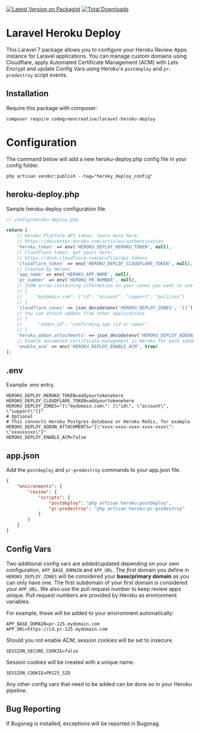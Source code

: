 [![Latest Version on Packagist](https://img.shields.io/packagist/v/codegreencreative/laravel-heroku-deploy.svg?style=flat-square)](https://packagist.org/packages/codegreencreative/laravel-heroku-deploy)
[![Total Downloads](https://img.shields.io/packagist/dt/codegreencreative/laravel-heroku-deploy.svg?style=flat-square)](https://packagist.org/packages/codegreencreative/laravel-heroku-deploy)

# Laravel Heroku Deploy

This Laravel 7 package allows you to configure your Heroku Review Apps instance for Laravel applications. You can manage custom domains using Cloudflare, apply Automated Certificate Management (ACM) with Lets Encrypt and update Config Vars using Heroku's `postdeploy` and `pr-predestroy` script events.

## Installation

Require this package with composer:

```shell
composer require codegreencreative/laravel-heroku-deploy
```

# Configuration

The command below will add a new heroku-deploy.php config file in your config folder.

```shell
php artisan vendor:publish --tag="heroky_deploy_config"
```

## heroku-deploy.php

Sample heroku-deploy configuration file.

```php
// config/heroku-deploy.php

return [
    // Heroku Platform API token, learn more here:
    // https://devcenter.heroku.com/articles/authentication
    'heroku_token' => env('HEROKU_DEPLOY_HEROKU_TOKEN', null),
    // Cloudflare token, get yours here:
    // https://dash.cloudflare.com/profile/api-tokens
    'cloudflare_token' => env('HEROKU_DEPLOY_CLOUDFLARE_TOKEN', null),
    // Created by Heroku
    'app_name' => env('HEROKU_APP_NAME', null),
    'pr_number' => env('HEROKU_PR_NUMBER', null),
    // JSON array containing information on your zones you want to use for this project
    // {
    //     "mydomain.com": ["id", "account", "support", "policies"]
    // }
    'cloudflare_zones' => json_decode(env('HEROKU_DEPLOY_ZONES', '[]'), true),
    // You can attach addons from other applications
    // {
    //      "addon_id": "confirming_app (id or name)"
    // }
    'heroku_addon_attachments' => json_decode(env('HEROKU_DEPLOY_ADDON_ATTACHMENTS', '[]'), true),
    // Enable automated certificate management in Heroku for each subdomain
    'enable_acm' => env('HEROKU_DEPLOY_ENABLE_ACM', true)
];
```

## .env

Example .env entry.

```
HEROKU_DEPLOY_HEROKU_TOKEN=addyourtokenehere
HEROKU_DEPLOY_CLOUDFLARE_TOKEN=addyourtokenehere
HEROKU_DEPLOY_ZONES="{\"mydomain.com\": [\"id\", \"account\", \"support\"]}"
# Optional
# This connects Heroku Postgres database or Heroku Redis, for example
HEROKU_DEPLOY_ADDON_ATTACHMENTS="{\"xxxx-xxxx-xxxx-xxxx-xxxx\": \"xxxxxxxxx\"}"
HEROKU_DEPLOY_ENABLE_ACM=false
```

## app.json

Add the `postdeploy` and `pr-predestroy` commands to your app.json file.

```json
{
    "environments": {
        "review": {
            "scripts": {
                "postdeploy": "php artisan heroku:postdeploy",
                "pr-predestroy": "php artisan heroku:pr-predestroy"
            }
        }
    }
}  
```

## Config Vars

Two additional config vars are added/updated depending on your own configuration, `APP_BASE_DOMAIN` and `APP_URL`. The _first_ domain you define in `HEROKU_DEPLOY_ZONES` will be considered your __base/primary domain__ as you can only have one. The first subdomain of your first domain is considered your `APP_URL`. We also use the pull request number to keep review apps unique. Pull request numbers are provided by Heroku as environment variables.

For example, these will be added to your environment automatically:

```
APP_BASE_DOMAIN=pr-125.mydomain.com
APP_URL=https://id.pr-125.mydomain.com
```

Should you not enable ACM, session cookies will be set to insecure.

```
SESSION_SECURE_COOKIE=false
```

Session cookies will be created with a unique name.

```
SESSION_COOKIE=PR125_SID
```

Any other config vars that need to be added can be done so in your Heroku pipeline.

## Bug Reporting

If Bugsnag is installed, exceptions will be reported in Bugsnag.
